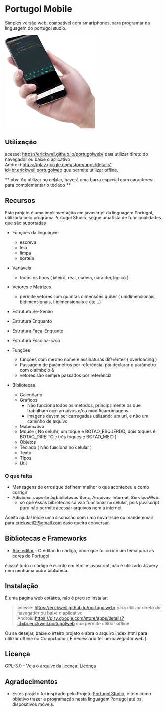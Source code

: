 # Portugol Mobile
Simples versão web, compatível com smartphones, para programar na linguagem do portugol studio.


![Site no celular](celular.jpeg)

## Utilização

acesse: <a>https://erickweil.github.io/portugolweb/</a> para utilizar direto do navegador
ou baixe o aplicativo Android:<a>https://play.google.com/store/apps/details?id=br.erickweil.portugolweb</a> que permite utilizar offline.

** obs: Ao utilizar no celular, haverá uma barra especial com caracteres para complementar o teclado **

## Recursos

Este projeto é uma implementação em javascript da linguagem Portugol, utilizada pelo programa Portugol Studio.
segue uma lista de funcionalidades que são suportadas

- Funções da linguagem
	- escreva
	- leia
	- limpa
	- sorteia
- Variáveis
	- todos os tipos ( inteiro, real, cadeia, caracter, logico )
- Vetores e Matrizes
	- permite vetores com quantas dimensões quiser ( unidimensionais, bidimensionais, tridimensionais e etc...)
- Estrutura Se-Senão
- Estrutura Enquanto
- Estrutura Faça-Enquanto
- Estrutura Escolha-caso

- Funções
	- funções com mesmo nome e assinaturas diferentes ( overloading )
	- Passagem de parâmetros por referência, por declarar o parâmetro com o símbolo &
	- vetores são sempre passados por referência

- Bibliotecas
	- Calendario
	- Graficos
		- Não funciona todos os métodos, principalmente os que trabalham com arquivos e/ou modificam imagens
		- imagens devem ser carregadas utilizando um url, e não um caminho de arquivo
	- Matematica
	- Mouse ( No celular, um toque é BOTAO_ESQUERDO, dois toques é BOTAO_DIREITO e três toques é BOTAO_MEIO )
	- Objetos
	- Teclado ( Não funciona no celular )
	- Texto
	- Tipos
	- Util
	
### O que falta
	
- Mensagens de erros que definem melhor o que aconteceu e como corrigir
- Adicionar suporte às bibliotecas Sons, Arquivos, Internet, ServiçosWeb.
	- só que essas bibliotecas só vão funcionar no celular, pois javascript puro não permite acessar arquivos nem a internet


Aceito ajuda! 
  inicie uma discussão com uma nova Issue ou mande email para erickweil2@gmail.com caso queira conversar.
  
  
## Bibliotecas e Frameworks

* [Ace editor](https://github.com/ajaxorg/ace) - O editor do código, onde que foi criado um tema para as cores do Portugol

é isso! todo o código é escrito em html e javascript, não é utilizado JQuery nem nenhuma outra biblioteca.

## Instalação

É uma página web estática, não é preciso instalar:

> acesse: <a>https://erickweil.github.io/portugolweb/</a> para utilizar direto do navegador
> ou baixe o aplicativo Android:<a>https://play.google.com/store/apps/details?id=br.erickweil.portugolweb</a> que permite utilizar offline.

Ou se desejar, baixe o inteiro projeto e abra o arquivo index.html para utilizar offline no Computador ( É necessário ter um navegador web ).

## Licença 

GPL-3.0 - Veja o arquivo da licença: [Licença](LICENSE)

## Agradecimentos

* Estes projeto foi inspirado pelo Projeto [Portugol Studio](https://github.com/UNIVALI-LITE/Portugol-Studio), e tem como objetivo trazer a programação nesta linguagem Portugol até os dispositivos móveis.